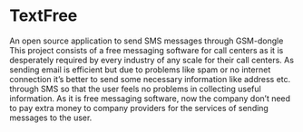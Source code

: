 # TextFree
An open source application to send SMS messages through GSM-dongle
This project consists of a free messaging software for call centers as it is desperately required by every industry of any scale for their call centers. As sending email is efficient but due to problems like spam or no internet connection it’s better to send some necessary information like address etc. through SMS so that the user feels no problems in collecting useful information. As it is free messaging software, now the company don’t need to pay extra money to company providers for the services of sending messages to the user. 
